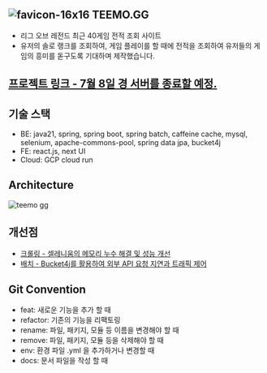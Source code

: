## ![favicon-16x16](https://github.com/SEJONG-TEEMO/troll-inspector/assets/37898720/8cabd591-6f93-4cd2-b53f-09090963ffa9) TEEMO.GG

- 리그 오브 레전드 최근 40게임 전적 조회 사이트
- 유저의 솔로 랭크를 조회하여, 게임 플레이를 할 때에 전적을 조회하여 유저들의 게임의 흥미를 돋구도록 기대하며 제작했습니다.

[프로젝트 링크 - 7월 8일 경 서버를 종료할 예정.](https://teemo.kr)
---

## 기술 스택

- BE: java21, spring, spring boot, spring batch, caffeine cache, mysql, selenium, apache-commons-pool, spring data jpa,
  bucket4j
- FE: react.js, next UI
- Cloud: GCP cloud run

## Architecture

![teemo gg](https://github.com/SEJONG-TEEMO/troll-inspector/assets/37898720/7877e60e-2288-440b-ae53-5ec8b5ccefef)

## 개선점

- [크롤링 - 셀레니움의 메모리 누수 해결 및 성능 개선](https://velog.io/@swager253/TEEMO.GG-%EA%B0%9C%EB%B0%9C%EA%B8%B0-%ED%81%AC%EB%A1%A4%EB%9F%AC-%EA%B0%9C%EB%B0%9C)
- [배치 - Bucket4j를 활용하여 외부 API 요청 지연과 트래픽 제어](https://velog.io/@swager253/TEEMO.GG-%EA%B0%9C%EB%B0%9C%EA%B8%B0-%EB%B0%B0%EC%B9%98)

## Git Convention

- feat: 새로운 기능을 추가 할 때
- refactor: 기존의 기능을 리팩토링
- rename: 파일, 패키지, 모듈 등 이름을 변경해야 할 때
- remove: 파일, 패키지, 모듈 등을 삭제해야 할 때
- env: 환경 파일 .yml 을 추가하거나 변경할 때
- docs: 문서 파일을 작성 할 때